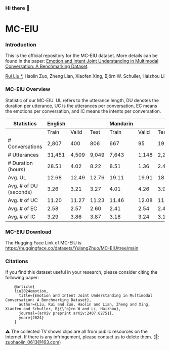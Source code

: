 ### Hi there 👋

<!--
**MC-EIU/MC-EIU** is a ✨ _special_ ✨ repository because its `README.md` (this file) appears on your GitHub profile.

Here are some ideas to get you started:

-->


# MC-EIU

### Introduction

This is the official repository for the MC-EIU dataset. More details can be found in the paper: [Emotion and Intent Joint Understanding in Multimodal Conversation: A Benchmarking Dataset](https://arxiv.org/abs/2407.02751).

[Rui Liu *](https://ttslr.github.io/), Haolin Zuo, Zheng Lian, Xiaofen Xing, Björn W. Schuller, Haizhou Li

### MC-EIU Overview

Statistic of our MC-EIU. UL refers to the utterance length, DU denotes the duration per utterance, UC is the utterances per conversation, EC means the emotions per conversation, and IC means the intents per conversation.

| Statistics                  | English               |                     |                    | Mandarin             |                     |                    |
|-----------------------------|-----------------------|---------------------|--------------------|----------------------|---------------------|--------------------|
|                             | Train                | Valid              | Test               | Train               | Valid              | Test               |
| # Conversations             | 2,807                | 400                | 806                | 667                 | 95                 | 195                |
| # Utterances                | 31,451               | 4,509              | 9,049              | 7,643               | 1,148              | 2,212              |
| # Duration (hours)          | 28.51                | 4.02               | 8.22               | 8.51                | 1.36               | 2.42               |
| Avg. UL                     | 12.68                | 12.49              | 12.76              | 19.11               | 19.91              | 18.14              |
| Avg. # of DU (seconds)      | 3.26                 | 3.21               | 3.27               | 4.01                | 4.26               | 3.94               |
| Avg. # of UC                | 11.20                | 11.27              | 11.23              | 11.46               | 12.08              | 11.34              |
| Avg. # of EC                | 2.58                 | 2.57               | 2.60               | 2.41                | 2.54               | 2.42               |
| Avg. # of IC                | 3.29                 | 3.86               | 3.87               | 3.18                | 3.24               | 3.10               |


### MC-EIU Download

The Hugging Face Link of MC-EIU is https://huggingface.co/datasets/YulangZhuo/MC-EIU/tree/main.

### Citations
If you find this dataset useful in your research, please consider citing the following paper:
```
    @article{
    liu2024emotion,
      title={Emotion and Intent Joint Understanding in Multimodal Conversation: A Benchmarking Dataset},
      author={Liu, Rui and Zuo, Haolin and Lian, Zheng and Xing, Xiaofen and Schuller, Bj{\"o}rn W and Li, Haizhou},
      journal={arXiv preprint arXiv:2407.02751},
      year={2024}
    }
```
⚠ The collected TV shows clips are all from public resources on the Internet. If there is any infringement, please contact us to delete them. (📧: zuohaolin_0613@163.com)